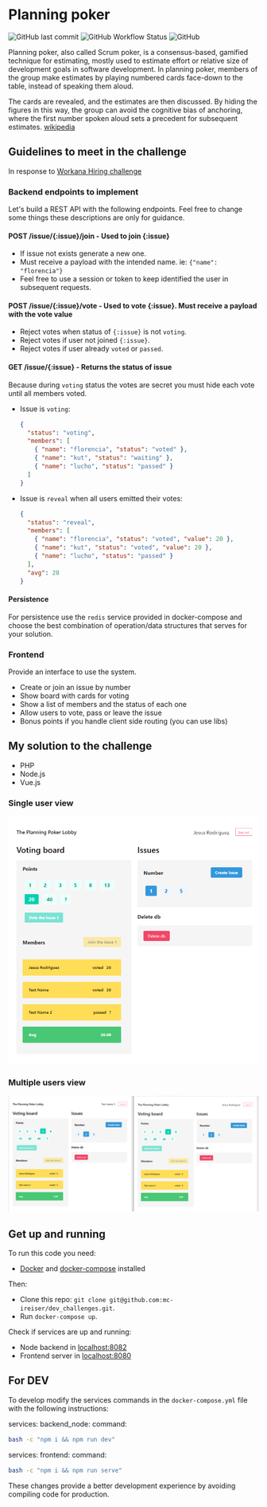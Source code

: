 # Planning poker

![GitHub last commit](https://img.shields.io/github/last-commit/mc-ireiser/dev_challenges?style=for-the-badge) ![GitHub Workflow Status](https://img.shields.io/github/workflow/status/mc-ireiser/dev_challenges/CI?style=for-the-badge) ![GitHub](https://img.shields.io/github/license/mc-ireiser/dev_challenges?style=for-the-badge)

Planning poker, also called Scrum poker, is a consensus-based, gamified technique for estimating, mostly used to estimate effort or relative size of development goals in software development. In planning poker, members of the group make estimates by playing numbered cards face-down to the table, instead of speaking them aloud.

The cards are revealed, and the estimates are then discussed. By hiding the figures in this way, the group can avoid the cognitive bias of anchoring, where the first number spoken aloud sets a precedent for subsequent estimates. [wikipedia](https://en.wikipedia.org/wiki/Planning_poker)

## Guidelines to meet in the challenge

In response to [Workana Hiring challenge](guidelines.md)

### Backend endpoints to implement

Let's build a REST API with the following endpoints. Feel free to change some things these
descriptions are only for guidance.

#### POST /issue/{:issue}/join - Used to join {:issue}

- If issue not exists generate a new one.
- Must receive a payload with the intended name. ie: `{"name": "florencia"}`
- Feel free to use a session or token to keep identified the user in subsequent requests.

#### POST /issue/{:issue}/vote - Used to vote {:issue}. Must receive a payload with the vote value

- Reject votes when status of `{:issue}` is not `voting`.
- Reject votes if user not joined `{:issue}`.
- Reject votes if user already `voted` or `passed`.

#### GET /issue/{:issue} - Returns the status of issue

Because during `voting` status the votes are secret you must hide each vote until all members voted.

- Issue is `voting`:

  ```json
  {
    "status": "voting",
    "members": [
      { "name": "florencia", "status": "voted" },
      { "name": "kut", "status": "waiting" },
      { "name": "lucho", "status": "passed" }
    ]
  }
  ```

- Issue is `reveal` when all users emitted their votes:

  ```json
  {
    "status": "reveal",
    "members": [
      { "name": "florencia", "status": "voted", "value": 20 },
      { "name": "kut", "status": "voted", "value": 20 },
      { "name": "lucho", "status": "passed" }
    ],
    "avg": 20
  }
  ```

#### Persistence

For persistence use the `redis` service provided in docker-compose and choose the best combination of operation/data structures that serves for your solution.

### Frontend

Provide an interface to use the system.

- Create or join an issue by number
- Show board with cards for voting
- Show a list of members and the status of each one
- Allow users to vote, pass or leave the issue
- Bonus points if you handle client side routing (you can use libs)

## My solution to the challenge

- PHP
- Node.js
- Vue.js

### Single user view

![GitHub Logo](/img/board.png)

### Multiple users view

![Multiple users](/img/multipleUsers.png)

## Get up and running

To run this code you need:

- [Docker](https://www.docker.com/get-started) and [docker-compose](https://docs.docker.com/compose/install/) installed

Then:

- Clone this repo: `git clone git@github.com:mc-ireiser/dev_challenges.git`.
- Run `docker-compose up`.

Check if services are up and running:

- Node backend in [localhost:8082](http://localhost:8082)
- Frontend server in [localhost:8080](http://localhost:8080/)

## For DEV

To develop modify the services commands in the `docker-compose.yml` file with the following instructions:

services:
backend_node:
command:

```bash
bash -c "npm i && npm run dev"
```

services:
frontend:
command:

```bash
bash -c "npm i && npm run serve"
```

These changes provide a better development experience by avoiding compiling code for production.

